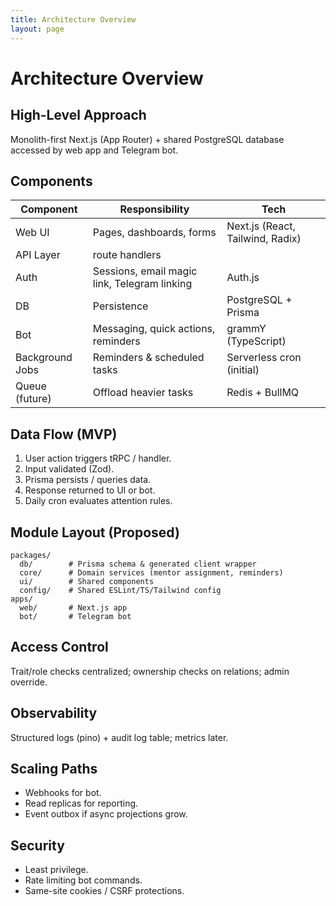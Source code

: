 ```yaml
---
title: Architecture Overview
layout: page
---
```


# Architecture Overview

## High-Level Approach

Monolith-first Next.js (App Router) + shared PostgreSQL database accessed by web app and Telegram bot.

## Components

| Component       | Responsibility                               | Tech                             |
| --------------- | -------------------------------------------- | -------------------------------- |
| Web UI          | Pages, dashboards, forms                     | Next.js (React, Tailwind, Radix) |
| API Layer       | route handlers                               |                                  |
| Auth            | Sessions, email magic link, Telegram linking | Auth.js                          |
| DB              | Persistence                                  | PostgreSQL + Prisma              |
| Bot             | Messaging, quick actions, reminders          | grammY (TypeScript)              |
| Background Jobs | Reminders & scheduled tasks                  | Serverless cron (initial)        |
| Queue (future)  | Offload heavier tasks                        | Redis + BullMQ                   |

## Data Flow (MVP)

1. User action triggers tRPC / handler.
2. Input validated (Zod).
3. Prisma persists / queries data.
4. Response returned to UI or bot.
5. Daily cron evaluates attention rules.

## Module Layout (Proposed)

```
packages/
  db/        # Prisma schema & generated client wrapper
  core/      # Domain services (mentor assignment, reminders)
  ui/        # Shared components
  config/    # Shared ESLint/TS/Tailwind config
apps/
  web/       # Next.js app
  bot/       # Telegram bot
```

## Access Control

Trait/role checks centralized; ownership checks on relations; admin override.

## Observability

Structured logs (pino) + audit log table; metrics later.

## Scaling Paths

- Webhooks for bot.
- Read replicas for reporting.
- Event outbox if async projections grow.

## Security

- Least privilege.
- Rate limiting bot commands.
- Same-site cookies / CSRF protections.
